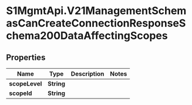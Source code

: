 # S1MgmtApi.V21ManagementSchemasCanCreateConnectionResponseSchema200DataAffectingScopes

## Properties
Name | Type | Description | Notes
------------ | ------------- | ------------- | -------------
**scopeLevel** | **String** |  | 
**scopeId** | **String** |  | 


